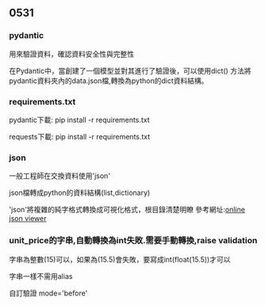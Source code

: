 ## 0531
### pydantic

用來驗證資料，確認資料安全性與完整性

在Pydantic中，當創建了一個模型並對其進行了驗證後，可以使用dict() 方法將pydantic資料夾內的data.json檔,轉換為python的dict資料結構。

### requirements.txt
pydantic下載:
pip install -r requirements.txt

requests下載:
pip install -r requirements.txt

### json
一般工程師在交換資料使用'json'


json檔轉成python的資料結構(list,dictionary)

'json'將複雜的純字格式轉換成可視化格式，根目錄清楚明瞭
參考網址:[online json viewer](https://jsonviewer.stack.hu/)

### unit_price的字串,自動轉換為int失敗.需要手動轉換,raise validation
字串為整數(15)可以，如果為(15.5)會失敗，要寫成int(float(15.5))才可以

字串一樣不需用alias

自訂驗證 mode='before'
